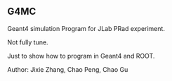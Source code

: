 ## G4MC

Geant4 simulation Program for JLab PRad experiment.

Not fully tune.

Just to show how to program in Geant4 and ROOT.


Author: Jixie Zhang, Chao Peng, Chao Gu
